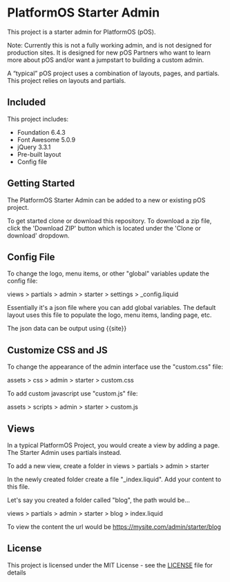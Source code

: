 # PlatformOS Starter Admin

This project is a starter admin for PlatformOS (pOS).

Note: Currently this is not a fully working admin, and is not designed for production sites. It is designed for new pOS Partners who want to learn more about pOS and/or want a jumpstart to building a custom admin.

A “typical” pOS project uses a combination of layouts, pages, and partials. This project relies on layouts and partials.

## Included

This project includes:
- Foundation 6.4.3
- Font Awesome 5.0.9
- jQuery 3.3.1
- Pre-built layout
- Config file

## Getting Started

The PlatformOS Starter Admin can be added to a new or existing pOS project.

To get started clone or download this repository. To download a zip file, click the 'Download ZIP' button which is located under the 'Clone or download' dropdown.

## Config File

To change the logo, menu items, or other "global" variables update the config file:

views > partials > admin > starter > settings > _config.liquid

Essentially it's a json file where you can add global variables. The default layout uses this file to populate the logo, menu items, landing page, etc.

The json data can be output using {{site}}

## Customize CSS and JS

To change the appearance of the admin interface use the "custom.css" file:

assets > css > admin > starter > custom.css

To add custom javascript use "custom.js" file:

assets > scripts > admin > starter > custom.js

## Views

In a typical PlatformOS Project, you would create a view by adding a page. The Starter Admin uses partials instead.

To add a new view, create a folder in views > partials > admin > starter

In the newly created folder create a file "_index.liquid". Add your content to this file.

Let's say you created a folder called "blog", the path would be...

views > partials > admin > starter > blog > index.liquid

To view the content the url would be https://mysite.com/admin/starter/blog

## License

This project is licensed under the MIT License - see the [LICENSE](LICENSE.md) file for details
